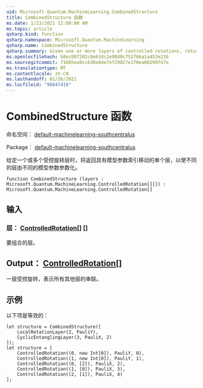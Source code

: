 ```yaml
---
uid: Microsoft.Quantum.MachineLearning.CombinedStructure
title: CombinedStructure 函数
ms.date: 1/23/2021 12:00:00 AM
ms.topic: article
qsharp.kind: function
qsharp.namespace: Microsoft.Quantum.MachineLearning
qsharp.name: CombinedStructure
qsharp.summary: Given one or more layers of controlled rotations, returns a single layer with model parameter index shifted such that distinct layers are parameterized by distinct model parameters.
ms.openlocfilehash: b8ec007202c8e63dc2e98d0c752f6ba1a453e236
ms.sourcegitcommit: 71605ea9cc630e84e7ef29027e1f0ea06299747e
ms.translationtype: MT
ms.contentlocale: zh-CN
ms.lasthandoff: 01/26/2021
ms.locfileid: "98847418"
---
```

# <a name="combinedstructure-function"></a>CombinedStructure 函数

命名空间： [default-machinelearning-southcentralus](xref:Microsoft.Quantum.MachineLearning)

Package： [default-machinelearning-southcentralus](https://nuget.org/packages/Microsoft.Quantum.MachineLearning)


给定一个或多个受控旋转层时，将返回具有模型参数索引移动的单个层，以使不同的层由不同的模型参数参数化。

```qsharp
function CombinedStructure (layers : Microsoft.Quantum.MachineLearning.ControlledRotation[][]) : Microsoft.Quantum.MachineLearning.ControlledRotation[]
```


## <a name="input"></a>输入

### <a name="layers--controlledrotation"></a>层： [ControlledRotation](xref:Microsoft.Quantum.MachineLearning.ControlledRotation)[] []

要组合的层。



## <a name="output--controlledrotation"></a>Output： [ControlledRotation](xref:Microsoft.Quantum.MachineLearning.ControlledRotation)[]

一层受控旋转，表示所有其他层的串联。

## <a name="example"></a>示例

以下项是等效的：

```qsharp
let structure = CombinedStructure([
    LocalRotationLayer(2, PauliY),
    CyclicEntanglingLayer(3, PauliX, 2)
]);
let structure = [
    ControlledRotation((0, new Int[0]), PauliY, 0),
    ControlledRotation((1, new Int[0]), PauliY, 1),
    ControlledRotation((0, [2]), PauliX, 2),
    ControlledRotation((1, [0]), PauliX, 3),
    ControlledRotation((2, [1]), PauliX, 4)
];
```